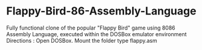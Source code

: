 # Flappy-Bird-86-Assembly-Language
Fully functional clone of the popular "Flappy Bird" game using 8086 Assembly Language, executed within the DOSBox emulator environment
Directions :
Open DOSBox.
Mount the folder 
type flappy.asm
